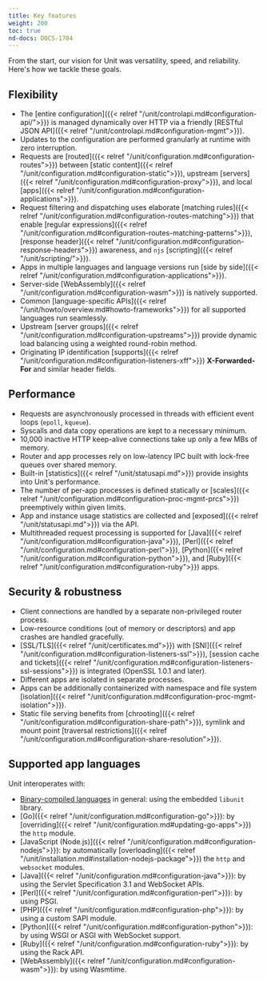 ```yaml
---
title: Key features
weight: 200
toc: true
nd-docs: DOCS-1704
---
```


From the start, our vision for Unit was versatility, speed, and reliability. Here's how we tackle these goals.

## Flexibility

- The [entire configuration]({{< relref "/unit/controlapi.md#configuration-api/">}}) is managed dynamically over HTTP via a friendly [RESTful JSON API]({{< relref "/unit/controlapi.md#configuration-mgmt">}}).
- Updates to the configuration are performed granularly at runtime with zero interruption.
- Requests are [routed]({{< relref "/unit/configuration.md#configuration-routes">}}) between [static content]({{< relref "/unit/configuration.md#configuration-static">}}), upstream [servers]({{< relref "/unit/configuration.md#configuration-proxy">}}), and local [apps]({{< relref "/unit/configuration.md#configuration-applications">}}).
- Request filtering and dispatching uses elaborate [matching rules]({{< relref "/unit/configuration.md#configuration-routes-matching">}}) that enable [regular expressions]({{< relref "/unit/configuration.md#configuration-routes-matching-patterns">}}), [response header]({{< relref "/unit/configuration.md#configuration-response-headers">}}) awareness, and `njs` [scripting]({{< relref "/unit/scripting/">}}).
- Apps in multiple languages and language versions run [side by side]({{< relref "/unit/configuration.md#configuration-applications">}}).
- Server-side [WebAssembly]({{< relref "/unit/configuration.md#configuration-wasm">}}) is natively supported.
- Common [language-specific APIs]({{< relref "/unit/howto/overview.md#howto-frameworks">}}) for all supported languages run seamlessly.
- Upstream [server groups]({{< relref "/unit/configuration.md#configuration-upstreams">}}) provide dynamic load balancing using a weighted round-robin method.
- Originating IP identification [supports]({{< relref "/unit/configuration.md#configuration-listeners-xff">}}) **X-Forwarded-For** and similar header fields.

## Performance

- Requests are asynchronously processed in threads with efficient event loops (`epoll`, `kqueue`).
- Syscalls and data copy operations are kept to a necessary minimum.
- 10,000 inactive HTTP keep-alive connections take up only a few MBs of memory.
- Router and app processes rely on low-latency IPC built with lock-free queues over shared memory.
- Built-in [statistics]({{< relref "/unit/statusapi.md">}}) provide insights into Unit's performance.
- The number of per-app processes is defined statically or [scales]({{< relref "/unit/configuration.md#configuration-proc-mgmt-prcs">}}) preemptively within given limits.
- App and instance usage statistics are collected and [exposed]({{< relref "/unit/statusapi.md">}}) via the API.
- Multithreaded request processing is supported for [Java]({{< relref "/unit/configuration.md#configuration-java">}}), [Perl]({{< relref "/unit/configuration.md#configuration-perl">}}), [Python]({{< relref "/unit/configuration.md#configuration-python">}}), and [Ruby]({{< relref "/unit/configuration.md#configuration-ruby">}}) apps.

## Security & robustness

- Client connections are handled by a separate non-privileged router process.
- Low-resource conditions (out of memory or descriptors) and app crashes are handled gracefully.
- [SSL/TLS]({{< relref "/unit/certificates.md">}}) with [SNI]({{< relref "/unit/configuration.md#configuration-listeners-ssl">}}), [session cache and tickets]({{< relref "/unit/configuration.md#configuration-listeners-ssl-sessions">}}) is integrated (OpenSSL 1.0.1 and later).
- Different apps are isolated in separate processes.
- Apps can be additionally containerized with namespace and file system [isolation]({{< relref "/unit/configuration.md#configuration-proc-mgmt-isolation">}}).
- Static file serving benefits from [chrooting]({{< relref "/unit/configuration.md#configuration-share-path">}}), symlink and mount point [traversal restrictions]({{< relref "/unit/configuration.md#configuration-share-resolution">}}).

## Supported app languages

Unit interoperates with:

- [Binary-compiled languages](https://www.nginx.com/blog/nginx-unit-adds-assembly-language-support/) in general: using the embedded `libunit` library.
- [Go]({{< relref "/unit/configuration.md#configuration-go">}}): by [overriding]({{< relref "/unit/configuration.md#updating-go-apps">}}) the `http` module.
- [JavaScript (Node.js)]({{< relref "/unit/configuration.md#configuration-nodejs">}}): by automatically [overloading]({{< relref "/unit/installation.md#installation-nodejs-package">}}) the `http` and `websocket` modules.
- [Java]({{< relref "/unit/configuration.md#configuration-java">}}): by using the Servlet Specification 3.1 and WebSocket APIs.
- [Perl]({{< relref "/unit/configuration.md#configuration-perl">}}): by using PSGI.
- [PHP]({{< relref "/unit/configuration.md#configuration-php">}}): by using a custom SAPI module.
- [Python]({{< relref "/unit/configuration.md#configuration-python">}}): by using WSGI or ASGI with WebSocket support.
- [Ruby]({{< relref "/unit/configuration.md#configuration-ruby">}}): by using the Rack API.
- [WebAssembly]({{< relref "/unit/configuration.md#configuration-wasm">}}): by using Wasmtime.

